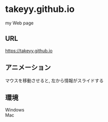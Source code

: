 # takeyy.github.io
my Web page

## URL
https://takeyy.github.io

## アニメーション
マウスを移動させると, 左から情報がスライドする

## 環境
Windows  
Mac
